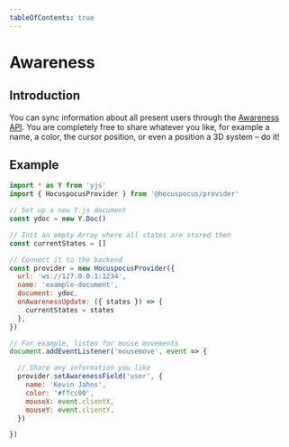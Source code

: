 ```yaml
---
tableOfContents: true
---
```


# Awareness

## Introduction
You can sync information about all present users through the [Awareness API](/provider/awareness). You are completely free to share whatever you like, for example a name, a color, the cursor position, or even a position a 3D system – do it!

## Example
```js
import * as Y from 'yjs'
import { HocuspocusProvider } from '@hocuspocus/provider'

// Set up a new Y.js document
const ydoc = new Y.Doc()

// Init an empty Array where all states are stored then
const currentStates = []

// Connect it to the backend
const provider = new HocuspocusProvider({
  url: 'ws://127.0.0.1:1234',
  name: 'example-document',
  document: ydoc,
  onAwarenessUpdate: ({ states }) => {
    currentStates = states
  },
})

// For example, listen for mouse movements
document.addEventListener('mousemove', event => {

  // Share any information you like
  provider.setAwarenessField('user', {
    name: 'Kevin Jahns',
    color: '#ffcc00',
    mouseX: event.clientX,
    mouseY: event.clientY,
  })

})
```

